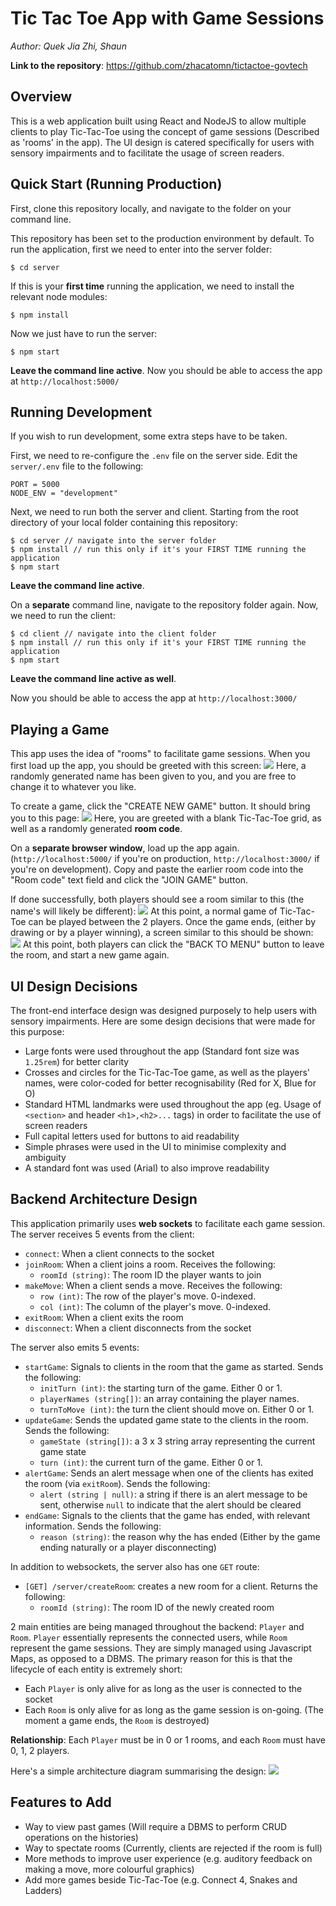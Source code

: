 # Tic Tac Toe App with Game Sessions

*Author: Quek Jia Zhi, Shaun* 

**Link to the repository**: https://github.com/zhacatomn/tictactoe-govtech

## Overview

This is a web application built using React and NodeJS to allow multiple clients to play Tic-Tac-Toe using the concept
of game sessions (Described as 'rooms' in the app).
The UI design is catered specifically for users with sensory impairments and to facilitate the usage of screen readers.

## Quick Start (Running Production)

First, clone this repository locally, and navigate to the folder on your command line.

This repository has been set to the production environment by default. To run the application, first we need to enter into the server folder:

```
$ cd server
```

If this is your **first time** running the application, we need to install the relevant node modules:

```
$ npm install
```

Now we just have to run the server:

```
$ npm start
```

**Leave the command line active**. Now you should be able to access the app at `http://localhost:5000/`

## Running Development

If you wish to run development, some extra steps have to be taken.

First, we need to re-configure the `.env` file on the server side. Edit the `server/.env` file to the following:

```
PORT = 5000
NODE_ENV = "development"
```

Next, we need to run both the server and client. Starting from the root directory of your local folder containing this repository:

```
$ cd server // navigate into the server folder
$ npm install // run this only if it's your FIRST TIME running the application
$ npm start
```

**Leave the command line active**.

On a **separate** command line, navigate to the repository folder again. Now, we need to run the client:

```
$ cd client // navigate into the client folder
$ npm install // run this only if it's your FIRST TIME running the application
$ npm start
```

**Leave the command line active as well**.

Now you should be able to access the app at `http://localhost:3000/`

## Playing a Game

This app uses the idea of "rooms" to facilitate game sessions.
When you first load up the app, you should be greeted with this screen:
![](img/menu.png)
Here, a randomly generated name has been given to you, and you are free to change it to whatever you like.

To create a game, click the "CREATE NEW GAME" button. It should bring you to this page:
![](img/create_room.png)
Here, you are greeted with a blank Tic-Tac-Toe grid, as well as a randomly generated **room code**.

On a **separate browser window**, load up the app again. (`http://localhost:5000/` if you're on production, `http://localhost:3000/` if you're on development). Copy and paste the earlier room code into the "Room code" text field and click the "JOIN GAME" button.

If done successfully, both players should see a room similar to this (the name's will likely be different):
![](img/game_start.png)
At this point, a normal game of Tic-Tac-Toe can be played between the 2 players.
Once the game ends, (either by drawing or by a player winning), a screen similar to this should be shown:
![](img/game_end.png)
At this point, both players can click the "BACK TO MENU" button to leave the room, and start a new game again.

## UI Design Decisions

The front-end interface design was designed purposely to help users with sensory impairments.
Here are some design decisions that were made for this purpose:

- Large fonts were used throughout the app (Standard font size was `1.25rem`) for better clarity
- Crosses and circles for the Tic-Tac-Toe game, as well as the players' names, were color-coded for better recognisability (Red for X, Blue for O)
- Standard HTML landmarks were used throughout the app (eg. Usage of `<section>` and header `<h1>,<h2>...` tags) in order to facilitate the use of screen readers
- Full capital letters used for buttons to aid readability
- Simple phrases were used in the UI to minimise complexity and ambiguity
- A standard font was used (Arial) to also improve readability

## Backend Architecture Design

This application primarily uses **web sockets** to facilitate each game session.
The server receives 5 events from the client:

- `connect`: When a client connects to the socket
- `joinRoom`: When a client joins a room. Receives the following:
  - `roomId (string)`: The room ID the player wants to join
- `makeMove`: When a client sends a move. Receives the following:
  - `row (int)`: The row of the player's move. 0-indexed.
  - `col (int)`: The column of the player's move. 0-indexed.
- `exitRoom`: When a client exits the room
- `disconnect`: When a client disconnects from the socket

The server also emits 5 events:

- `startGame`: Signals to clients in the room that the game as started. Sends the following:
  - `initTurn (int)`: the starting turn of the game. Either 0 or 1.
  - `playerNames (string[])`: an array containing the player names.
  - `turnToMove (int)`: the turn the client should move on. Either 0 or 1.
- `updateGame`: Sends the updated game state to the clients in the room. Sends the following:
  - `gameState (string[])`: a 3 x 3 string array representing the current game state
  - `turn (int)`: the current turn of the game. Either 0 or 1.
- `alertGame`: Sends an alert message when one of the clients has exited the room (via `exitRoom`). Sends the following:
  - `alert (string | null)`: a string if there is an alert message to be sent, otherwise `null` to indicate that the alert should be cleared
- `endGame`: Signals to the clients that the game has ended, with relevant information. Sends the following:
  - `reason (string)`: the reason why the has ended (Either by the game ending naturally or a player disconnecting)

In addition to websockets, the server also has one `GET` route:

- `[GET] /server/createRoom`: creates a new room for a client. Returns the following:
  - `roomId (string)`: The room ID of the newly created room

2 main entities are being managed throughout the backend: `Player` and `Room`. `Player` essentially represents the connected users, while `Room` represent the game sessions.
They are simply managed using Javascript Maps, as opposed to a DBMS. The primary reason for this is that the lifecycle of each entity is extremely short:

- Each `Player` is only alive for as long as the user is connected to the socket
- Each `Room` is only alive for as long as the game session is on-going. (The moment a game ends, the `Room` is destroyed)

**Relationship**: Each `Player` must be in 0 or 1 rooms, and each `Room` must have 0, 1, 2 players.

Here's a simple architecture diagram summarising the design:
![](img/arch_diagram.png)

## Features to Add

- Way to view past games (Will require a DBMS to perform CRUD operations on the histories)
- Way to spectate rooms (Currently, clients are rejected if the room is full)
- More methods to improve user experience (e.g. auditory feedback on making a move, more colourful graphics)
- Add more games beside Tic-Tac-Toe (e.g. Connect 4, Snakes and Ladders)
